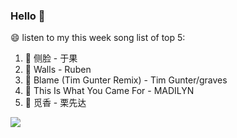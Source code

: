 

### Hello 👋

😄 listen to my this week song list of top 5:

1. 🎵 侧脸 - 于果
2. 🎵 Walls - Ruben
3. 🎵 Blame (Tim Gunter Remix) - Tim Gunter/graves
4. 🎵 This Is What You Came For - MADILYN
5. 🎵 觅香 - 栗先达

<img align="left"  src="https://github-readme-stats.vercel.app/api?username=370966584&show_icons=true&theme=radical" />